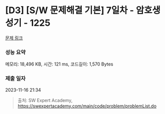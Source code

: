 # [D3] [S/W 문제해결 기본] 7일차 - 암호생성기 - 1225 

[문제 링크](https://swexpertacademy.com/main/code/problem/problemDetail.do?contestProbId=AV14uWl6AF0CFAYD) 

### 성능 요약

메모리: 18,496 KB, 시간: 121 ms, 코드길이: 1,570 Bytes

### 제출 일자

2023-11-16 21:34



> 출처: SW Expert Academy, https://swexpertacademy.com/main/code/problem/problemList.do